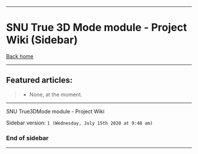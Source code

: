 
***

# SNU True 3D Mode module - Project Wiki (Sidebar)

[Back home](https://github.com/seanpm2001/SNU_True3DMode/wiki/)

***

## Featured articles:

> * None, at the moment.

***

SNU True3DMode module - Project Wiki

Sidebar version: `1 (Wednesday, July 15th 2020 at 9:48 am)`

### End of sidebar

***
